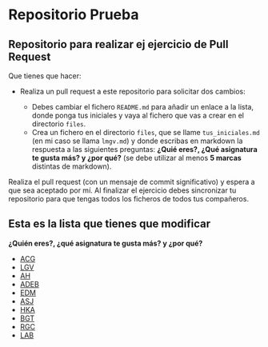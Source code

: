 # Repositorio Prueba

## Repositorio para realizar ej ejercicio de Pull Request

Que tienes que hacer:

* Realiza un pull request a este repositorio para solicitar dos cambios:

    * Debes cambiar el fichero `README.md` para añadir un enlace a la lista, donde ponga tus iniciales y vaya al fichero que vas a crear en el directorio `files`.
    * Crea un  fichero en el directorio `files`, que se llame `tus_iniciales.md` (en mi caso se llama `lmgv.md`) y donde escribas en markdown la respuesta a las siguientes preguntas: **¿Quié eres?, ¿Qué asignatura te gusta más? y ¿por qué?** (se debe utilizar al menos **5 marcas** distintas de markdown).

Realiza el pull request (con un mensaje de commit significativo) y espera a que sea aceptado por mí. Al finalizar el ejercicio debes sincronizar tu repositorio para que tengas todos los ficheros de todos tus compañeros.

## Esta es la lista que tienes que modificar

**¿Quién eres?, ¿qué asignatura te gusta más? y ¿por qué?**

* [ACG](files/ACG.md)
* [LGV](files/LGV.md)
* [AH](files/AH.md)
* [ADEB](files/ADEB.md)
* [EDM](files/EDM.md)
* [ASJ](files/ASJ.md)
* [HKA](files/HKA.md)
* [BGT](files/BGT.md)
* [RGC](files/RGC.md)
* [LAB](files/LAB.md)
